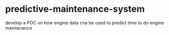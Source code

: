 # predictive-maintenance-system
develop a POC on how engine data cna be used to predict time to do engine maintenance 
